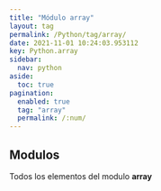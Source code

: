 ```yaml
---
title: "Módulo array"
layout: tag
permalink: /Python/tag/array/
date: 2021-11-01 10:24:03.953112
key: Python.array
sidebar: 
  nav: python
aside: 
  toc: true
pagination: 
  enabled: true
  tag: "array"
  permalink: /:num/
---
```


<h2>Modulos</h2>
Todos los elementos del modulo <strong>array</strong>

